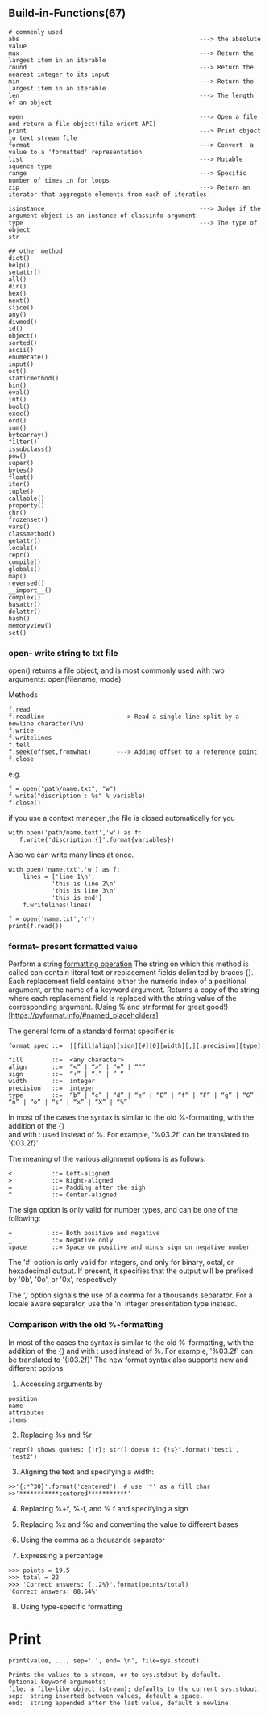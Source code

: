 Build-in-Functions(67)
--------------------------------------------------------------------------------------------------------		
```
# commenly used
abs                                                  ---> the absolute value
max                                                  ---> Return the largest item in an iterable
round                                                ---> Return the nearest integer to its input
min                                                  ---> Return the largest item in an iterable
len                                                  ---> The length of an object

open                                                 ---> Open a file and return a file object(file orient API)	
print                                                ---> Print object to text stream file  
format                                               ---> Convert  a value to a 'formatted' representation
list                                                 ---> Mutable squence type
range                                                ---> Specific number of times in for loops
zip                                                  ---> Return an iterator that aggregate elements from each of iteratles

isinstance                                           ---> Judge if the argument object is an instance of classinfo argument
type                                                 ---> The type of object
str

## other method
dict()	
help()	
setattr()
all()	
dir()	
hex()	
next()	
slice()
any()	
divmod()	
id()	
object()	
sorted()
ascii()	
enumerate()	
input()	
oct()	
staticmethod()
bin()	
eval()	
int()	
bool()	
exec()	
ord()	
sum() 
bytearray()	
filter()	
issubclass()	
pow()	
super()
bytes()	
float()	
iter()		
tuple()
callable()	
property()	
chr()	
frozenset()	
vars()
classmethod()	
getattr()	
locals()	
repr()	
compile()	  
globals()	
map()	
reversed()	
__import__()
complex()	
hasattr()	
delattr()	
hash()	
memoryview()	
set()
```
### open- write string to txt file
open() returns a file object, and is most commonly used with two arguments: open(filename, mode)

Methods
```
f.read
f.readline                    ---> Read a single line split by a newline character(\n)
f.write
f.writelines
f.tell            
f.seek(offset,fromwhat)       ---> Adding offset to a reference point
f.close
```

e.g.
```
f = open("path/name.txt", "w")
f.write("discription : %s" % variable)
f.close()
```
if you use a context manager ,the file is closed automatically for you
```
with open('path/name.text','w') as f:
   f.write('discription:{}'.format{variables})
```
Also we can write many lines at once.
```
with open('name.txt','w') as f:
    lines = ['line 1\n',
            'this is line 2\n'
            'this is line 3\n'
            'this is end']
    f.writelines(lines)

f = open('name.txt','r')
print(f.read())      
```

### format- present formatted value
Perform a string [formatting operation](https://docs.python.org/3.5/library/functions.html?highlight=format#format)
The string on which this method is called can contain literal text or replacement fields delimited by braces {}.
Each replacement field contains either the numeric index of a positional argument, or the name of a keyword argument.
Returns a copy of the string where each replacement field is replaced with the string value of the corresponding argument.
(Using % and str.format for great good!)[https://pyformat.info/#named_placeholders]

The general form of a standard format specifier is
```
format_spec ::=  [[fill]align][sign][#][0][width][,][.precision][type]
```
```
fill        ::=  <any character>
align       ::=  “<” | “>” | “=” | “^”
sign        ::=  “+” | “-” | ” “
width       ::=  integer
precision   ::=  integer
type        ::=  “b” | “c” | “d” | “e” | “E” | “f” | “F” | “g” | “G” | “n” | “o” | “s” | “x” | “X” | “%”
```

In most of the cases the syntax is similar to the old %-formatting, with the addition of the {} <br>
and with : used instead of %. For example, '%03.2f' can be translated to '{:03.2f}'

The meaning of the various alignment options is as follows:
```
<           ::= Left-aligned
>           ::= Right-aligned
=           ::= Padding after the sigh
^           ::= Center-aligned
```

The sign option is only valid for number types, and can be one of the following:
```
+           ::= Both positive and negative
_           ::= Negative only
space       ::= Space on positive and minus sign on negative number
```
The '#' option is only valid for integers, and only for binary, octal, or hexadecimal output.
If present, it specifies that the output will be prefixed by '0b', '0o', or '0x', respectively

The ',' option signals the use of a comma for a thousands separator.
For a locale aware separator, use the 'n' integer presentation type instead.

###  Comparison with the old %-formatting
In most of the cases the syntax is similar to the old %-formatting, 
with the addition of the {} and with : used instead of %. For example, '%03.2f' can be translated to '{:03.2f}'
The new format syntax also supports new and different options

1. Accessing arguments by 
```
position
name
attributes
items
```
2. Replacing %s and %r
```
"repr() shows quotes: {!r}; str() doesn't: {!s}".format('test1', 'test2')
```
3. Aligning the text and specifying a width:
```
>>'{:*^30}'.format('centered')  # use '*' as a fill char
>>'***********centered***********'
```
4. Replacing %+f, %-f, and % f and specifying a sign

5. Replacing %x and %o and converting the value to different bases

6. Using the comma as a thousands separator

7. Expressing a percentage
```
>>> points = 19.5
>>> total = 22
>>> 'Correct answers: {:.2%}'.format(points/total)
'Correct answers: 88.64%'
```
8. Using type-specific formatting

# Print
```
print(value, ..., sep=' ', end='\n', file=sys.stdout)
```
```
Prints the values to a stream, or to sys.stdout by default.
Optional keyword arguments:
file: a file-like object (stream); defaults to the current sys.stdout.
sep:  string inserted between values, default a space.
end:  string appended after the last value, default a newline.

```
